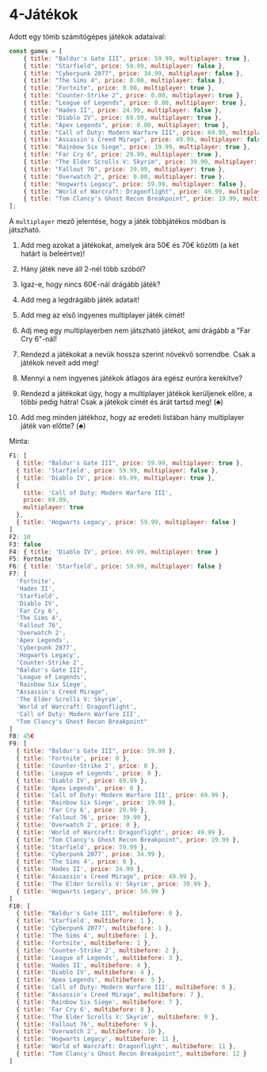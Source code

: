 # 4-Játékok

Adott egy tömb számítógépes játékok adataival:
```js
const games = [
    { title: "Baldur's Gate III", price: 59.99, multiplayer: true },
    { title: "Starfield", price: 59.99, multiplayer: false },
    { title: "Cyberpunk 2077", price: 34.99, multiplayer: false },
    { title: "The Sims 4", price: 0.00, multiplayer: false },
    { title: "Fortnite", price: 0.00, multiplayer: true },
    { title: "Counter-Strike 2", price: 0.00, multiplayer: true },
    { title: "League of Legends", price: 0.00, multiplayer: true },
    { title: "Hades II", price: 24.99, multiplayer: false },
    { title: "Diablo IV", price: 69.99, multiplayer: true },
    { title: "Apex Legends", price: 0.00, multiplayer: true },
    { title: "Call of Duty: Modern Warfare III", price: 69.99, multiplayer: true },
    { title: "Assassin's Creed Mirage", price: 49.99, multiplayer: false },
    { title: "Rainbow Six Siege", price: 19.99, multiplayer: true },
    { title: "Far Cry 6", price: 29.99, multiplayer: true },
    { title: "The Elder Scrolls V: Skyrim", price: 39.99, multiplayer: false },
    { title: "Fallout 76", price: 39.99, multiplayer: true },
    { title: "Overwatch 2", price: 0.00, multiplayer: true },
    { title: "Hogwarts Legacy", price: 59.99, multiplayer: false },
    { title: "World of Warcraft: Dragonflight", price: 49.99, multiplayer: true },
    { title: "Tom Clancy's Ghost Recon Breakpoint", price: 19.99, multiplayer: true }
];
```

A `multiplayer` mező jelentése, hogy a játék többjátékos módban is játszható.

1. Add meg azokat a játékokat, amelyek ára 50€ és 70€ közötti (a két határt is beleértve)!

2. Hány játék neve áll 2-nél több szóból?

3. Igaz-e, hogy nincs 60€-nál drágább játék?

4. Add meg a legdrágább játék adatait!

5. Add meg az első ingyenes multiplayer játék címét!

6. Adj meg egy multiplayerben nem játszható játékot, ami drágább a "Far Cry 6"-nál!

7. Rendezd a játékokat a nevük hossza szerint növekvő sorrendbe. Csak a játékok neveit add meg!

8. Mennyi a nem ingyenes játékok átlagos ára egész euróra kerekítve?

9.  Rendezd a játékokat úgy, hogy a multiplayer játékok kerüljenek előre, a többi pedig hátra! Csak a játékok címét és árát tartsd meg! (♣)

10. Add meg minden játékhoz, hogy az eredeti listában hány multiplayer játék van előtte? (♣)

Minta:
```js
F1: [
  { title: "Baldur's Gate III", price: 59.99, multiplayer: true },
  { title: 'Starfield', price: 59.99, multiplayer: false },
  { title: 'Diablo IV', price: 69.99, multiplayer: true },
  {
    title: 'Call of Duty: Modern Warfare III',
    price: 69.99,
    multiplayer: true
  },
  { title: 'Hogwarts Legacy', price: 59.99, multiplayer: false }
]
F2: 10
F3: false
F4: { title: 'Diablo IV', price: 69.99, multiplayer: true }
F5: Fortnite
F6: { title: 'Starfield', price: 59.99, multiplayer: false }
F7: [
  'Fortnite',
  'Hades II',
  'Starfield',
  'Diablo IV',
  'Far Cry 6',
  'The Sims 4',
  'Fallout 76',
  'Overwatch 2',
  'Apex Legends',
  'Cyberpunk 2077',
  'Hogwarts Legacy',
  'Counter-Strike 2',
  "Baldur's Gate III",
  'League of Legends',
  'Rainbow Six Siege',
  "Assassin's Creed Mirage",
  'The Elder Scrolls V: Skyrim',
  'World of Warcraft: Dragonflight',
  'Call of Duty: Modern Warfare III',
  "Tom Clancy's Ghost Recon Breakpoint"
]
F8: 45€
F9: [
  { title: "Baldur's Gate III", price: 59.99 },
  { title: 'Fortnite', price: 0 },
  { title: 'Counter-Strike 2', price: 0 },
  { title: 'League of Legends', price: 0 },
  { title: 'Diablo IV', price: 69.99 },
  { title: 'Apex Legends', price: 0 },
  { title: 'Call of Duty: Modern Warfare III', price: 69.99 },
  { title: 'Rainbow Six Siege', price: 19.99 },
  { title: 'Far Cry 6', price: 29.99 },
  { title: 'Fallout 76', price: 39.99 },
  { title: 'Overwatch 2', price: 0 },
  { title: 'World of Warcraft: Dragonflight', price: 49.99 },
  { title: "Tom Clancy's Ghost Recon Breakpoint", price: 19.99 },
  { title: 'Starfield', price: 59.99 },
  { title: 'Cyberpunk 2077', price: 34.99 },
  { title: 'The Sims 4', price: 0 },
  { title: 'Hades II', price: 24.99 },
  { title: "Assassin's Creed Mirage", price: 49.99 },
  { title: 'The Elder Scrolls V: Skyrim', price: 39.99 },
  { title: 'Hogwarts Legacy', price: 59.99 }
]
F10: [
  { title: "Baldur's Gate III", multibefore: 0 },
  { title: 'Starfield', multibefore: 1 },
  { title: 'Cyberpunk 2077', multibefore: 1 },
  { title: 'The Sims 4', multibefore: 1 },
  { title: 'Fortnite', multibefore: 1 },
  { title: 'Counter-Strike 2', multibefore: 2 },
  { title: 'League of Legends', multibefore: 3 },
  { title: 'Hades II', multibefore: 4 },
  { title: 'Diablo IV', multibefore: 4 },
  { title: 'Apex Legends', multibefore: 5 },
  { title: 'Call of Duty: Modern Warfare III', multibefore: 6 },
  { title: "Assassin's Creed Mirage", multibefore: 7 },
  { title: 'Rainbow Six Siege', multibefore: 7 },
  { title: 'Far Cry 6', multibefore: 8 },
  { title: 'The Elder Scrolls V: Skyrim', multibefore: 9 },
  { title: 'Fallout 76', multibefore: 9 },
  { title: 'Overwatch 2', multibefore: 10 },
  { title: 'Hogwarts Legacy', multibefore: 11 },
  { title: 'World of Warcraft: Dragonflight', multibefore: 11 },
  { title: "Tom Clancy's Ghost Recon Breakpoint", multibefore: 12 }
]
```
